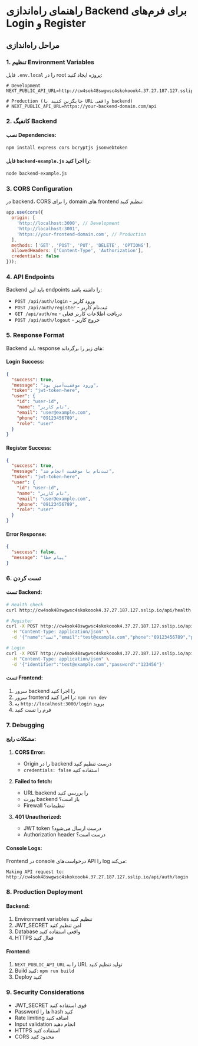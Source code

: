 # راهنمای راه‌اندازی Backend برای فرم‌های Login و Register

## مراحل راه‌اندازی

### 1. تنظیم Environment Variables

فایل `.env.local` را در root پروژه ایجاد کنید:

```env
# Development
NEXT_PUBLIC_API_URL=http://cw4sok48swgwsc4skokoook4.37.27.187.127.sslip.io/api

# Production (جایگزین کنید با URL واقعی backend)
# NEXT_PUBLIC_API_URL=https://your-backend-domain.com/api
```

### 2. کانفیگ Backend

#### نصب Dependencies:
```bash
npm install express cors bcryptjs jsonwebtoken
```

#### فایل `backend-example.js` را اجرا کنید:
```bash
node backend-example.js
```

### 3. CORS Configuration

در backend، CORS را برای domain های frontend تنظیم کنید:

```javascript
app.use(cors({
  origin: [
    'http://localhost:3000', // Development
    'http://localhost:3001',
    'https://your-frontend-domain.com', // Production
  ],
  methods: ['GET', 'POST', 'PUT', 'DELETE', 'OPTIONS'],
  allowedHeaders: ['Content-Type', 'Authorization'],
  credentials: false
}));
```

### 4. API Endpoints

Backend باید این endpoints را داشته باشد:

- `POST /api/auth/login` - ورود کاربر
- `POST /api/auth/register` - ثبت‌نام کاربر
- `GET /api/auth/me` - دریافت اطلاعات کاربر فعلی
- `POST /api/auth/logout` - خروج کاربر

### 5. Response Format

Backend باید response های زیر را برگرداند:

#### Login Success:
```json
{
  "success": true,
  "message": "ورود موفقیت‌آمیز بود",
  "token": "jwt-token-here",
  "user": {
    "id": "user-id",
    "name": "نام کاربر",
    "email": "user@example.com",
    "phone": "09123456789",
    "role": "user"
  }
}
```

#### Register Success:
```json
{
  "success": true,
  "message": "ثبت‌نام با موفقیت انجام شد",
  "token": "jwt-token-here",
  "user": {
    "id": "user-id",
    "name": "نام کاربر",
    "email": "user@example.com",
    "phone": "09123456789",
    "role": "user"
  }
}
```

#### Error Response:
```json
{
  "success": false,
  "message": "پیام خطا"
}
```

### 6. تست کردن

#### تست Backend:
```bash
# Health check
curl http://cw4sok48swgwsc4skokoook4.37.27.187.127.sslip.io/api/health

# Register
curl -X POST http://cw4sok48swgwsc4skokoook4.37.27.187.127.sslip.io/api/auth/register \
  -H "Content-Type: application/json" \
  -d '{"name":"تست","email":"test@example.com","phone":"09123456789","password":"123456"}'

# Login
curl -X POST http://cw4sok48swgwsc4skokoook4.37.27.187.127.sslip.io/api/auth/login \
  -H "Content-Type: application/json" \
  -d '{"identifier":"test@example.com","password":"123456"}'
```

#### تست Frontend:
1. سرور backend را اجرا کنید
2. سرور frontend را اجرا کنید: `npm run dev`
3. به `http://localhost:3000/login` بروید
4. فرم را تست کنید

### 7. Debugging

#### مشکلات رایج:

1. **CORS Error:**
   - Origin را در backend درست تنظیم کنید
   - `credentials: false` استفاده کنید

2. **Failed to fetch:**
   - URL backend را بررسی کنید
   - پورت backend باز است؟
   - Firewall تنظیمات؟

3. **401 Unauthorized:**
   - JWT token درست ارسال می‌شود؟
   - Authorization header درست است؟

#### Console Logs:
Frontend در console درخواست‌های API را log می‌کند:
```
Making API request to: http://cw4sok48swgwsc4skokoook4.37.27.187.127.sslip.io/api/auth/login
```

### 8. Production Deployment

#### Backend:
1. Environment variables تنظیم کنید
2. JWT_SECRET امن تنظیم کنید
3. Database واقعی استفاده کنید
4. HTTPS فعال کنید

#### Frontend:
1. `NEXT_PUBLIC_API_URL` را به URL تولید تنظیم کنید
2. Build کنید: `npm run build`
3. Deploy کنید

### 9. Security Considerations

- JWT_SECRET قوی استفاده کنید
- Password ها را hash کنید
- Rate limiting اضافه کنید
- Input validation انجام دهید
- HTTPS استفاده کنید
- CORS محدود کنید





